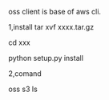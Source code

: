 oss client is base of aws cli.

1,install
tar xvf xxxx.tar.gz

cd xxx

python setup.py install


2,comand

oss s3 ls 



